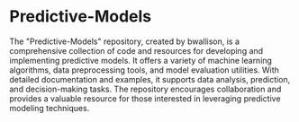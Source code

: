 # Predictive-Models

The "Predictive-Models" repository, created by bwallison, is a comprehensive collection of code and resources for developing and implementing predictive models. It offers a variety of machine learning algorithms, data preprocessing tools, and model evaluation utilities. With detailed documentation and examples, it supports data analysis, prediction, and decision-making tasks. The repository encourages collaboration and provides a valuable resource for those interested in leveraging predictive modeling techniques.
